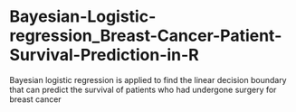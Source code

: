 # Bayesian-Logistic-regression_Breast-Cancer-Patient-Survival-Prediction-in-R
Bayesian logistic regression is applied to find the linear decision boundary that can predict the survival of patients who had undergone surgery for breast cancer

